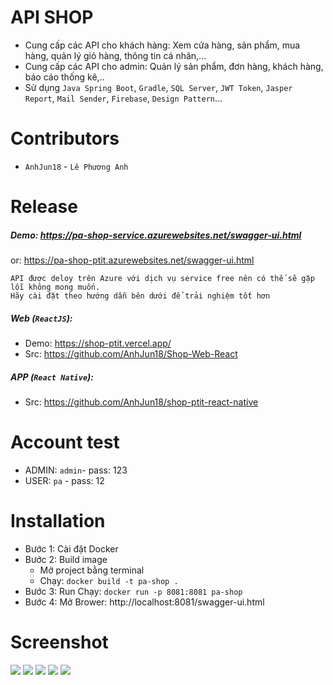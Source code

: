 # API SHOP
- Cung cấp các API cho khách hàng: Xem cửa hàng, sản phẩm, mua hàng, quản lý
  giỏ hàng, thông tin cá nhân,...
- Cung cấp các API cho admin: Quản lý sản phẩm, đơn hàng, khách hàng, báo cáo thống kê,..
- Sử dụng `Java Spring Boot`, `Gradle`, `SQL Server`, `JWT Token`, `Jasper Report`, `Mail Sender`, `Firebase`, `Design Pattern`...
# Contributors
- `AnhJun18` -  `Lê Phương Anh`
# Release
##### Demo:  https://pa-shop-service.azurewebsites.net/swagger-ui.html
or: https://pa-shop-ptit.azurewebsites.net/swagger-ui.html

    API được deloy trên Azure với dịch vụ service free nên có thế sẽ gặp lỗi không mong muốn.
    Hãy cài đặt theo hướng dẫn bên dưới để trải nghiệm tốt hơn

##### Web (`ReactJS`):
- Demo: https://shop-ptit.vercel.app/
- Src: https://github.com/AnhJun18/Shop-Web-React
##### APP (`React Native`):
- Src: https://github.com/AnhJun18/shop-ptit-react-native
# Account test
- ADMIN:  `admin`- pass: 123
- USER:   `pa`   - pass: 12
# Installation
- Bước 1: Cài đặt Docker
- Bước 2: Build image
  + Mở project bằng terminal
  + Chạy: `docker build -t pa-shop .`
- Bước 3: Run
  Chạy: `docker run -p 8081:8081 pa-shop`
- Bước 4: Mở Brower:
  http://localhost:8081/swagger-ui.html

# Screenshot
![](https://user-images.githubusercontent.com/81857289/230708435-94219e7a-910b-49d1-a330-d847071b4c2e.png)
![](https://user-images.githubusercontent.com/81857289/230708534-369f70c8-9ed1-4f10-bbf5-8201a6847a2b.png)
![](https://user-images.githubusercontent.com/81857289/230708579-43bbfb73-a1cd-4eea-85d7-5a325bf8c2f8.png)
![](https://user-images.githubusercontent.com/81857289/230708613-a283dbc4-2cc4-4112-aeaa-3130875a93ac.png)
![](https://user-images.githubusercontent.com/81857289/230708983-2f069644-6fb6-4945-ab8d-302f03a9e990.png)